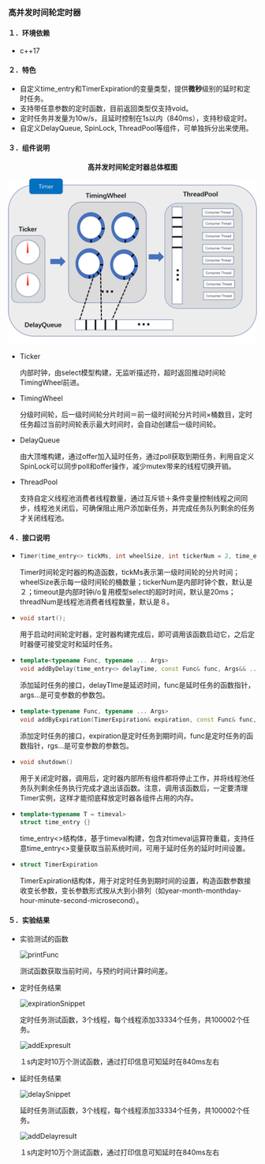 ### 高并发时间轮定时器

#### １．环境依赖

* c++17

#### ２．特色

* 自定义time_entry<timeval>和TimerExpiration的变量类型，提供<b>微秒</b>级别的延时和定时任务。
* 支持带任意参数的定时函数，目前返回类型仅支持void。
* 定时任务并发量为10w/s，且延时控制在1s以内（840ms），支持秒级定时。
* 自定义DelayQueue, SpinLock, ThreadPool等组件，可单独拆分出来使用。

#### ３．组件说明

<div align = "center"><b>高并发时间轮定时器总体框图</b></div>

![时间轮定时器总览图](时间轮定时器总览图.png)

* Ticker

  内部时钟，由select模型构建，无监听描述符，超时返回推动时间轮TimingWheel前进。

* TimingWheel

  分级时间轮，后一级时间轮分片时间＝前一级时间轮分片时间×桶数目，定时任务超过当前时间轮表示最大时间时，会自动创建后一级时间轮。

* DelayQueue

  由大顶堆构建，通过offer加入延时任务，通过poll获取到期任务，利用自定义SpinLock可以同步poll和offer操作，减少mutex带来的线程切换开销。

* ThreadPool

  支持自定义线程池消费者线程数量，通过互斥锁＋条件变量控制线程之间同步，线程池关闭后，可确保阻止用户添加新任务，并完成任务队列剩余的任务才关闭线程池。

#### ４．接口说明

* ```c++
  Timer(time_entry<> tickMs, int wheelSize, int tickerNum = 2, time_entry<> timeout = time_entry<>({0,20000}), int threadNum = 8);
  ```

  Timer时间轮定时器的构造函数，tickMs表示第一级时间轮的分片时间；wheelSize表示每一级时间轮的桶数量；tickerNum是内部时钟个数，默认是２；timeout是内部时钟i/o复用模型select的超时时间，默认是20ms；threadNum是线程池消费者线程数量，默认是８。

* ```c++
  void start();
  ```

  用于启动时间轮定时器，定时器构建完成后，即可调用该函数启动它，之后定时器便可接受定时和延时任务。

* ```c++
  template<typename Func, typename ... Args>
  void addByDelay(time_entry<> delayTime, const Func& func, Args&& ... args)
  ```

  添加延时任务的接口，delayTIme是延迟时间，func是延时任务的函数指针，args...是可变参数的参数包。

* ```c++
  template<typename Func, typename ... Args>
  void addByExpiration(TimerExpiration& expiration, const Func& func, Args&& ... args)
  ```

  添加定时任务的接口，expiration是定时任务到期时间，func是定时任务的函数指针，rgs...是可变参数的参数包。

* ```c++
  void shutdown()
  ```

  用于关闭定时器，调用后，定时器内部所有组件都将停止工作，并将线程池任务队列剩余任务执行完成才退出该函数。注意，调用该函数后，一定要清理Timer实例，这样才能彻底释放定时器各组件占用的内存。

* ```c++
  template<typename T = timeval>
  struct time_entry {}
  ```

  time_entry<>结构体，基于timeval构建，包含对timeval运算符重载，支持任意time_entry<>变量获取当前系统时间，可用于延时任务的延时时间设置。

* ```c++
  struct TimerExpiration
  ```

  TimerExpiration结构体，用于对定时任务到期时间的设置，构造函数参数接收变长参数，变长参数形式按从大到小排列（如year-month-monthday-hour-minute-second-microsecond）。

#### ５．实验结果

* 实验测试的函数

  ![printFunc](verbose_photos/printFunc.png)

  测试函数获取当前时间，与预约时间计算时间差。

* 定时任务结果

  ![expirationSnippet](expirationSnippet.png)

  定时任务测试函数，3个线程，每个线程添加33334个任务，共100002个任务。

  ![addExpresult](addExpresult.png)

  １s内定时10万个测试函数，通过打印信息可知延时在840ms左右

* 延时任务结果

  ![delaySnippet](delaySnippet.png)

  延时任务测试函数，3个线程，每个线程添加33334个任务，共100002个任务。

  ![addDelayresult](addDelayresult.png)

  １s内定时10万个测试函数，通过打印信息可知延时在840ms左右

  